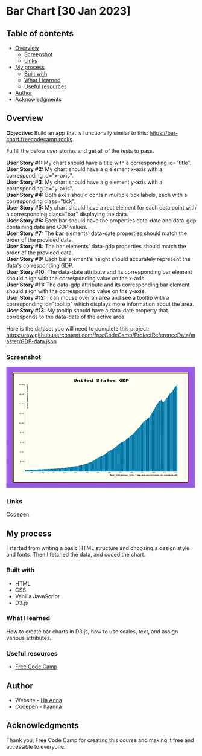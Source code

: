 # Bar Chart [30 Jan 2023]

## Table of contents

- [Overview](#overview)
  - [Screenshot](#screenshot)
  - [Links](#links)
- [My process](#my-process)
  - [Built with](#built-with)
  - [What I learned](#what-i-learned)
  - [Useful resources](#useful-resources)
- [Author](#author)
- [Acknowledgments](#acknowledgments)

## Overview



**Objective:** Build an app that is functionally similar to this: https://bar-chart.freecodecamp.rocks.

Fulfill the below user stories and get all of the tests to pass. 

**User Story #1:** My chart should have a title with a corresponding id="title". <br>
**User Story #2:** My chart should have a g element x-axis with a corresponding id="x-axis". <br>
**User Story #3:** My chart should have a g element y-axis with a corresponding id="y-axis". <br>
**User Story #4:** Both axes should contain multiple tick labels, each with a corresponding class="tick". <br>
**User Story #5:** My chart should have a rect element for each data point with a corresponding class="bar" displaying the data. <br>
**User Story #6:** Each bar should have the properties data-date and data-gdp containing date and GDP values. <br>
**User Story #7:** The bar elements' data-date properties should match the order of the provided data. <br>
**User Story #8:** The bar elements' data-gdp properties should match the order of the provided data. <br>
**User Story #9:** Each bar element's height should accurately represent the data's corresponding GDP. <br>
**User Story #10:** The data-date attribute and its corresponding bar element should align with the corresponding value on the x-axis. <br>
**User Story #11:** The data-gdp attribute and its corresponding bar element should align with the corresponding value on the y-axis. <br>
**User Story #12:** I can mouse over an area and see a tooltip with a corresponding id="tooltip" which displays more information about the area. <br>
**User Story #13:** My tooltip should have a data-date property that corresponds to the data-date of the active area. <br>

Here is the dataset you will need to complete this project: https://raw.githubusercontent.com/freeCodeCamp/ProjectReferenceData/master/GDP-data.json


### Screenshot

![Gif of the project](./gif_barchart.gif)

### Links

[Codepen](https://codepen.io/haanna/pen/VwBBWaG)

## My process

I started from writing a basic HTML structure and choosing a design style and fonts. Then I fetched the data, and coded the chart.

### Built with

- HTML
- CSS
- Vanilla JavaScript
- D3.js

### What I learned

How to create bar charts in D3.js, how to use scales, text, and assign various attributes.

### Useful resources

- [Free Code Camp](https://www.freecodecamp.org/learn)

## Author

- Website - [Ha Anna](https://haanna.com)
- Codepen - [haanna](https://codepen.io/haanna)

## Acknowledgments

Thank you, Free Code Camp for creating this course and making it free and accessible to everyone.

